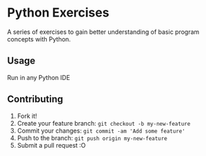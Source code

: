 
# Python Exercises
A series of exercises to gain better understanding of basic program concepts with Python.
## Usage
Run in any Python IDE
## Contributing
1. Fork it!
2. Create your feature branch: `git checkout -b my-new-feature`
3. Commit your changes: `git commit -am 'Add some feature'`
4. Push to the branch: `git push origin my-new-feature`
5. Submit a pull request :O
